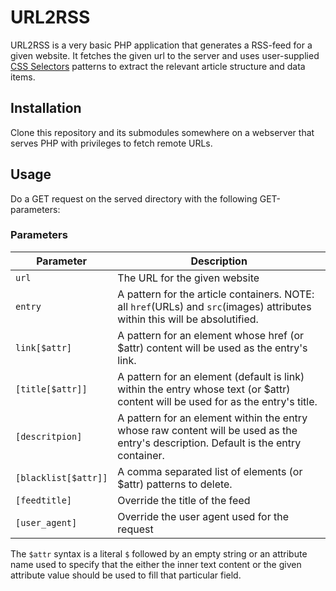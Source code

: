 # URL2RSS

URL2RSS is a very basic PHP application that generates a RSS-feed for a given
website. It fetches the given url to the server and uses user-supplied [CSS
Selectors](https://www.w3schools.com/cssref/css_selectors.asp) patterns to
extract the relevant article structure and data items.

## Installation

Clone this repository and its submodules somewhere on a webserver that serves
PHP with privileges to fetch remote URLs.

## Usage

Do a GET request on the served directory with the following GET-parameters:

### Parameters

| Parameter            | Description |
| ---------            | ----------- |
| `url`                | The URL for the given website |
| `entry`              | A pattern for the article containers. NOTE: all `href`(URLs) and `src`(images) attributes within this will be absolutified. |
| `link[$attr]`        | A pattern for an element whose href (or $attr) content will be used as the entry's link. |
| `[title[$attr]]`     | A pattern for an element (default is link) within the entry whose text (or $attr) content will be used for as the entry's title. |
| `[descritpion]`      | A pattern for an element within the entry whose raw content will be used as the entry's description. Default is the entry container. |
| `[blacklist[$attr]]` | A comma separated list of elements (or $attr) patterns to delete. |
| `[feedtitle]`        | Override the title of the feed |
| `[user_agent]`       | Override the user agent used for the request |

The `$attr` syntax is a literal `$` followed by an empty string or an attribute name used to specify that the either the inner text content or the given attribute value should be used to fill that particular field.
